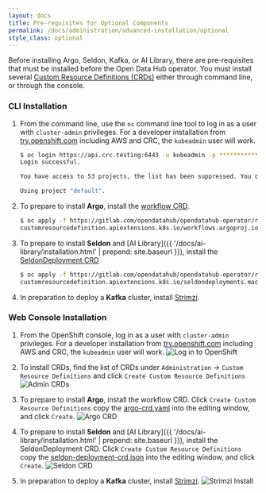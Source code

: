 ```yaml
---
layout: docs
title: Pre-requisites for Optional Components
permalink: /docs/administration/advanced-installation/optional
style_class: optional
---
```


Before installing Argo, Seldon, Kafka, or AI Library, there are pre-requisites that must be installed before the Open Data Hub operator.  You must install several [Custom Resource Definitions (CRDs)](https://kubernetes.io/docs/concepts/extend-kubernetes/api-extension/custom-resources/#customresourcedefinitions) either through command line, or through the console.


### CLI Installation

1.  From the command line, use the `oc` command line tool to log in as a user with `cluster-admin` privileges.  For a developer installation from [try.openshift.com](https://try.openshift.com/) including AWS and CRC, the `kubeadmin` user will work.
    ```bash
    $ oc login https://api.crc.testing:6443 -u kubeadmin -p ***********
    Login successful.
    
    You have access to 53 projects, the list has been suppressed. You can list all projects with 'oc projects'
    
    Using project "default".
    ```

1.  To prepare to install **Argo**, install the [workflow CRD](https://gitlab.com/opendatahub/opendatahub-operator/raw/v0.4.1/deploy/crds/argo-crd.yaml). 
    ```bash
    $ oc apply -f https://gitlab.com/opendatahub/opendatahub-operator/raw/v0.4.1/deploy/crds/argo-crd.yaml
    customresourcedefinition.apiextensions.k8s.io/workflows.argoproj.io created
    ```

1.  To prepare to install **Seldon** and [AI Library]({{ '/docs/ai-library/installation.html' | prepend: site.baseurl }}), install the [SeldonDeployment CRD](https://gitlab.com/opendatahub/opendatahub-operator/raw/v0.4.1/deploy/crds/seldon-deployment-crd.json)
    ```bash
    $ oc apply -f https://gitlab.com/opendatahub/opendatahub-operator/raw/v0.4.1/deploy/crds/seldon-deployment-crd.json
    customresourcedefinition.apiextensions.k8s.io/seldondeployments.machinelearning.seldon.io created
    ```

1.  In preparation to deploy a **Kafka** cluster, install [Strimzi](https://strimzi.io/).


### Web Console Installation

1.  From the OpenShift console, log in as a user with `cluster-admin` privileges.  For a developer installation from [try.openshift.com](https://try.openshift.com/) including AWS and CRC, the `kubeadmin` user will work.
![Log in to OpenShift]({{site.baseurl}}/assets/img/pages/docs/quick-installation/1-login.png "Log in to OpenShift")

1.  To install CRDs, find the list of CRDs under `Administration` -> `Custom Resource Definitions` and click `Create Custom Resource Definitions`
![Admin CRDs]({{site.baseurl}}/assets/img/pages/docs/adv-install/admin-crd.png "Admin CRDs")

1.  To prepare to install **Argo**, install the workflow CRD.  Click `Create Custom Resource Definitions` copy the [argo-crd.yaml](https://gitlab.com/opendatahub/opendatahub-operator/blob/v0.4.1/deploy/crds/argo-crd.yaml) into the editing window, and click `Create`.
![Argo CRD]({{site.baseurl}}/assets/img/pages/docs/adv-install/create-argo-crd.png "Argo CRD")

1.  To prepare to install **Seldon** and [AI Library]({{ '/docs/ai-library/installation.html' | prepend: site.baseurl }}), install the SeldonDeployment CRD.  Click `Create Custom Resource Definitions` copy the [seldon-deployment-crd.json](https://gitlab.com/opendatahub/opendatahub-operator/blob/v0.4.1/deploy/crds/seldon-deployment-crd.json) into the editing window, and click `Create`.
![Seldon CRD]({{site.baseurl}}/assets/img/pages/docs/adv-install/create-seldon-crd.png "Seldon CRD")

1.  In preparation to deploy a **Kafka** cluster, install [Strimzi](https://strimzi.io/).
![Strimzi Install]({{site.baseurl}}/assets/img/pages/docs/adv-install/install-strimzi.png "Strimzi Install")



